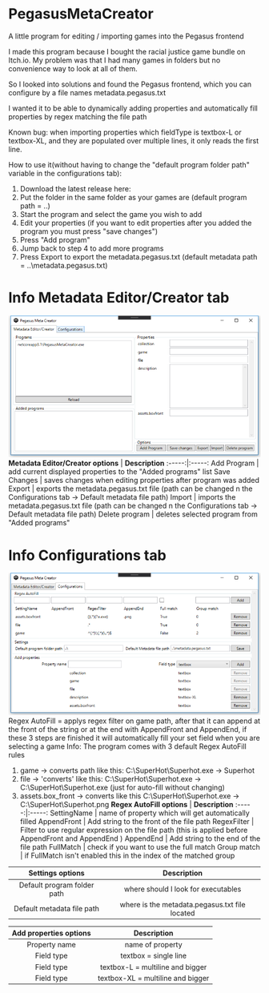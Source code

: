 # PegasusMetaCreator
A little program for editing / importing games into the Pegasus frontend

I made this program because I bought the racial justice game bundle on Itch.io.
My problem was that I had many games in folders but no convenience way to look at all of them.

So I looked into solutions and found the Pegasus frontend, which you can configure by a file names metadata.pegasus.txt

I wanted it to be able to dynamically adding properties and automatically fill properties by regex matching the file path

Known bug: when importing properties which fieldType is textbox-L or textbox-XL, and they are populated over multiple lines, it only reads the first line.

How to use it(without having to change the "default program folder path" variable in the configurations tab):
  1. Download the latest release here:
  2. Put the folder in the same folder as your games are (default program path = ..\)
  3. Start the program and select the game you wish to add
  4. Edit your properties (if you want to edit properties after you added the program you must press "save changes")
  5. Press "Add program"
  6. Jump back to step 4 to add more programs
  7. Press Export to export the metadata.pegasus.txt (default metadata path = ..\metadata.pegasus.txt)
   
# Info Metadata Editor/Creator tab
![Alt text](/PegasusMetaCreator/Main.PNG?raw=true)
**Metadata Editor/Creator options** | **Description**
:-----:|:-----:
Add Program | add current displayed properties to the "Added programs" list
Save Changes | saves changes when editing properties after program was added
Export | exports the metadata.pegasus.txt file (path can be changed n the Configurations tab -> Default metadata file path)
Import | imports the metadata.pegasus.txt file (path can be changed n the Configurations tab -> Default metadata file path)
Delete program | deletes selected program from "Added programs"


# Info Configurations tab
![Alt text](/PegasusMetaCreator/Config.PNG?raw=true)
Regex AutoFill = applys regex filter on game path, after that it can append at the front of the string or at the end with AppendFront and AppendEnd, if these 3 steps are finished it will automatically fill your set field when you are selecting a game
Info: The program comes with 3 default Regex AutoFill rules 
  1. game -> converts path like this: C:\SuperHot\Superhot.exe -> Superhot
  2. file -> 'converts' like this: C:\SuperHot\Superhot.exe -> C:\SuperHot\Superhot.exe (just for auto-fill without changing)
  3. assets.box_front -> converts like this C:\SuperHot\Superhot.exe -> C:\SuperHot\Superhot.png
**Regex AutoFill options** | **Description**
:-----:|:-----:
SettingName | name of property which will get automatically filled
AppendFront | Add string to the front of the file path
RegexFilter | Filter to use regular expression on the file path (this is applied before AppendFront and AppendEnd )
AppendEnd | Add string to the end of the file path
FullMatch | check if you want to use the full match
Group match | if FullMatch isn't enabled this in the index of the matched group
    
**Settings options** | **Description**
:-----:|:-----:
Default program folder path | where should I look for executables
Default metadata file path | where is the metadata.pegasus.txt file located

**Add properties options** | **Description**
:-----:|:-----:
|Property name | name of property
|Field type | textbox = single line
|Field type | textbox-L = multiline and bigger
|Field type | textbox-XL = multiline and bigger
